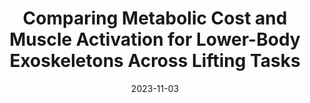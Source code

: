 ---
title: "Comparing Metabolic Cost and Muscle Activation for Lower-Body Exoskeletons Across Lifting Tasks"
collection: publications
permalink: /publication/lift_exo
date: 2023-11-03
venue: 'IEEE Transactions on Medical Robotics and Bionics'
link: 10.1109/TMRB.2023.3329567
citation: 'C. Nuesslein et al., "Comparing Metabolic Cost and Muscle Activation for Knee and Back Exoskeletons in Lifting," in IEEE Transactions on Medical Robotics and Bionics, doi: 10.1109/TMRB.2023.3329567.'
---
